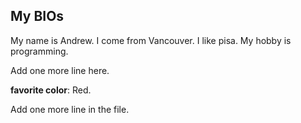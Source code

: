 ## My BIOs

My name is Andrew. I come from Vancouver. I like pisa. My hobby is programming.

Add one more line here.

**favorite color**: Red.

Add one more line in the file.
